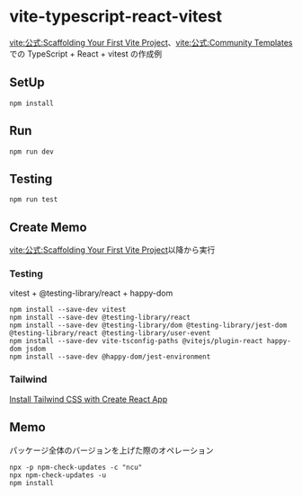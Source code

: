 # vite-typescript-react-vitest

[vite:公式:Scaffolding Your First Vite Project](https://vitejs.dev/guide/#scaffolding-your-first-vite-project)、[vite:公式:Community Templates](https://vitejs.dev/guide/#community-templates)での TypeScript + React + vitest の作成例

## SetUp

```
npm install
```

## Run

```
npm run dev
```

## Testing

```
npm run test
```

## Create Memo

[vite:公式:Scaffolding Your First Vite Project](https://vitejs.dev/guide/#scaffolding-your-first-vite-project)以降から実行

### Testing

vitest + @testing-library/react + happy-dom

```
npm install --save-dev vitest
npm install --save-dev @testing-library/react
npm install --save-dev @testing-library/dom @testing-library/jest-dom @testing-library/react @testing-library/user-event
npm install --save-dev vite-tsconfig-paths @vitejs/plugin-react happy-dom jsdom
npm install --save-dev @happy-dom/jest-environment
```

### Tailwind

[Install Tailwind CSS with Create React App](https://tailwindcss.com/docs/guides/create-react-app)

## Memo

パッケージ全体のバージョンを上げた際のオペレーション

```
npx -p npm-check-updates -c "ncu"
npx npm-check-updates -u
npm install
```
